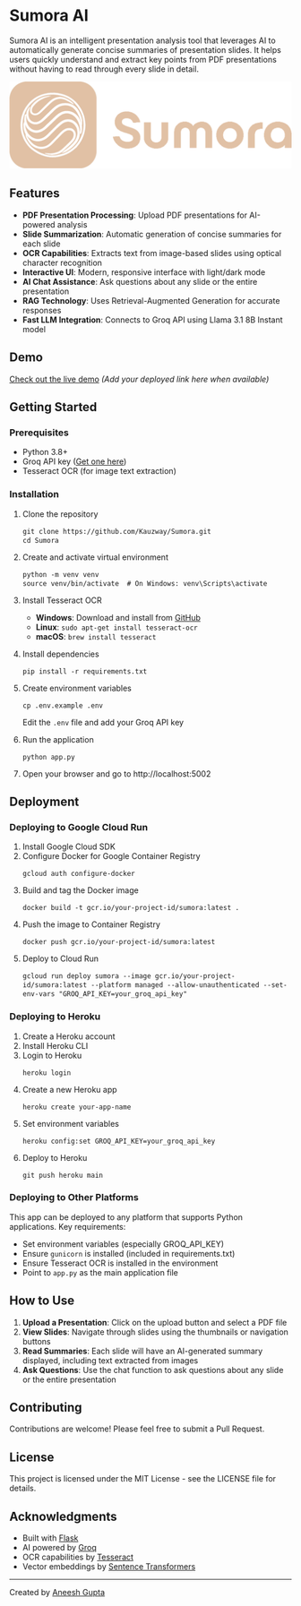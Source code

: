 # Sumora AI

Sumora AI is an intelligent presentation analysis tool that leverages AI to automatically generate concise summaries of presentation slides. It helps users quickly understand and extract key points from PDF presentations without having to read through every slide in detail.

![Sumora AI](Sumora%20Full%20logo.png)

## Features

- **PDF Presentation Processing**: Upload PDF presentations for AI-powered analysis
- **Slide Summarization**: Automatic generation of concise summaries for each slide
- **OCR Capabilities**: Extracts text from image-based slides using optical character recognition
- **Interactive UI**: Modern, responsive interface with light/dark mode
- **AI Chat Assistance**: Ask questions about any slide or the entire presentation
- **RAG Technology**: Uses Retrieval-Augmented Generation for accurate responses
- **Fast LLM Integration**: Connects to Groq API using Llama 3.1 8B Instant model

## Demo

[Check out the live demo](#) *(Add your deployed link here when available)*

## Getting Started

### Prerequisites

- Python 3.8+
- Groq API key ([Get one here](https://console.groq.com/))
- Tesseract OCR (for image text extraction)

### Installation

1. Clone the repository
   ```
   git clone https://github.com/Kauzway/Sumora.git
   cd Sumora
   ```

2. Create and activate virtual environment
   ```
   python -m venv venv
   source venv/bin/activate  # On Windows: venv\Scripts\activate
   ```

3. Install Tesseract OCR
   - **Windows**: Download and install from [GitHub](https://github.com/UB-Mannheim/tesseract/wiki)
   - **Linux**: `sudo apt-get install tesseract-ocr`
   - **macOS**: `brew install tesseract`

4. Install dependencies
   ```
   pip install -r requirements.txt
   ```

5. Create environment variables
   ```
   cp .env.example .env
   ```
   Edit the `.env` file and add your Groq API key

6. Run the application
   ```
   python app.py
   ```

7. Open your browser and go to http://localhost:5002

## Deployment

### Deploying to Google Cloud Run

1. Install Google Cloud SDK
2. Configure Docker for Google Container Registry
   ```
   gcloud auth configure-docker
   ```
3. Build and tag the Docker image
   ```
   docker build -t gcr.io/your-project-id/sumora:latest .
   ```
4. Push the image to Container Registry
   ```
   docker push gcr.io/your-project-id/sumora:latest
   ```
5. Deploy to Cloud Run
   ```
   gcloud run deploy sumora --image gcr.io/your-project-id/sumora:latest --platform managed --allow-unauthenticated --set-env-vars "GROQ_API_KEY=your_groq_api_key"
   ```

### Deploying to Heroku

1. Create a Heroku account
2. Install Heroku CLI
3. Login to Heroku
   ```
   heroku login
   ```
4. Create a new Heroku app
   ```
   heroku create your-app-name
   ```
5. Set environment variables
   ```
   heroku config:set GROQ_API_KEY=your_groq_api_key
   ```
6. Deploy to Heroku
   ```
   git push heroku main
   ```

### Deploying to Other Platforms

This app can be deployed to any platform that supports Python applications. 
Key requirements:
- Set environment variables (especially GROQ_API_KEY)
- Ensure `gunicorn` is installed (included in requirements.txt)
- Ensure Tesseract OCR is installed in the environment
- Point to `app.py` as the main application file

## How to Use

1. **Upload a Presentation**: Click on the upload button and select a PDF file
2. **View Slides**: Navigate through slides using the thumbnails or navigation buttons
3. **Read Summaries**: Each slide will have an AI-generated summary displayed, including text extracted from images
4. **Ask Questions**: Use the chat function to ask questions about any slide or the entire presentation

## Contributing

Contributions are welcome! Please feel free to submit a Pull Request.

## License

This project is licensed under the MIT License - see the LICENSE file for details.

## Acknowledgments

- Built with [Flask](https://flask.palletsprojects.com/)
- AI powered by [Groq](https://groq.com/)
- OCR capabilities by [Tesseract](https://github.com/tesseract-ocr/tesseract)
- Vector embeddings by [Sentence Transformers](https://www.sbert.net/)

---

Created by [Aneesh Gupta](https://www.linkedin.com/in/aneeshgupta1215/) 
